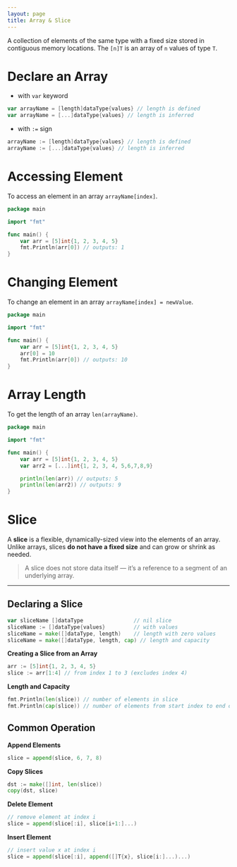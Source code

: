 ```yaml
---
layout: page
title: Array & Slice
---
```


A collection of elements of the same type with a fixed size stored in contiguous memory locations.
The `[n]T` is an array of `n` values of type `T`.

# Declare an Array

- with `var` keyword

```go
var arrayName = [length]dataType{values} // length is defined
var arrayName = [...]dataType{values} // length is inferred
```

- with `:=` sign

```go
arrayName := [length]dataType{values} // length is defined
arrayName := [...]dataType{values} // length is inferred
```

# Accessing Element

To access an element in an array `arrayName[index]`.

```go
package main

import "fmt"

func main() {
	var arr = [5]int{1, 2, 3, 4, 5}
    fmt.Println(arr[0]) // outputs: 1
}
```

# Changing Element

To change an element in an array `arrayName[index] = newValue`.

```go
package main

import "fmt"

func main() {
	var arr = [5]int{1, 2, 3, 4, 5}
    arr[0] = 10
    fmt.Println(arr[0]) // outputs: 10
}
```

# Array Length

To get the length of an array `len(arrayName)`.

```go
package main

import "fmt"

func main() {
	var arr = [5]int{1, 2, 3, 4, 5}
    var arr2 = [...]int{1, 2, 3, 4, 5,6,7,8,9}

    println(len(arr)) // outputs: 5
    println(len(arr2)) // outputs: 9
}
```

# Slice

A **slice** is a flexible, dynamically-sized view into the elements of an array.  
Unlike arrays, slices **do not have a fixed size** and can grow or shrink as needed.

> A slice does not store data itself — it’s a reference to a segment of an underlying array.

---

## Declaring a Slice

```go
var sliceName []dataType                // nil slice
sliceName := []dataType{values}         // with values
sliceName = make([]dataType, length)    // length with zero values
sliceName = make([]dataType, length, cap) // length and capacity
```

**Creating a Slice from an Array**

```go
arr := [5]int{1, 2, 3, 4, 5}
slice := arr[1:4] // from index 1 to 3 (excludes index 4)
```

**Length and Capacity**

```go
fmt.Println(len(slice)) // number of elements in slice
fmt.Println(cap(slice)) // number of elements from start index to end of underlying array
```

## Common Operation

**Append Elements**

```go
slice = append(slice, 6, 7, 8)
```

**Copy Slices**

```go
dst := make([]int, len(slice))
copy(dst, slice)
```

**Delete Element**

```go
// remove element at index i
slice = append(slice[:i], slice[i+1:]...)
```

**Insert Element**

```go
// insert value x at index i
slice = append(slice[:i], append([]T{x}, slice[i:]...)...)
```

